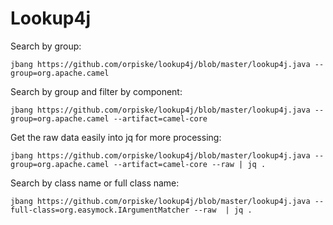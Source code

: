 Lookup4j
============

Search by group:

`jbang https://github.com/orpiske/lookup4j/blob/master/lookup4j.java --group=org.apache.camel`

Search by group and filter by component:

`jbang https://github.com/orpiske/lookup4j/blob/master/lookup4j.java --group=org.apache.camel --artifact=camel-core`

Get the raw data easily into jq for more processing:

`jbang https://github.com/orpiske/lookup4j/blob/master/lookup4j.java --group=org.apache.camel --artifact=camel-core --raw | jq .`

Search by class name or full class name:

`jbang https://github.com/orpiske/lookup4j/blob/master/lookup4j.java --full-class=org.easymock.IArgumentMatcher --raw  | jq .`